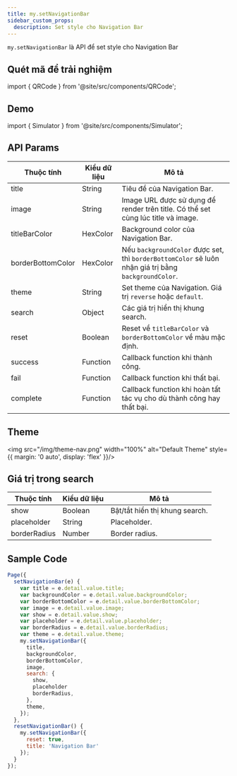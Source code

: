 ```yaml
---
title: my.setNavigationBar
sidebar_custom_props:
  description: Set style cho Navigation Bar
---
```


`my.setNavigationBar` là API để set style cho Navigation Bar

## Quét mã để trải nghiệm

import { QRCode } from '@site/src/components/QRCode';

<QRCode page="pages/api/navigation-bar/set-navigation-bar/index" />

## Demo

import { Simulator } from '@site/src/components/Simulator';

<Simulator page="pages/api/navigation-bar/set-navigation-bar/index" />

## API Params

| Thuộc tính        | Kiểu dữ liệu | Mô tả                                                                                                |
| ----------------- | ------------ | ---------------------------------------------------------------------------------------------------- |
| title             | String       | Tiêu đề của Navigation Bar.                                                                          |
| image             | String       | Image URL được sử dụng để render trên title. Có thể set cùng lúc title và image.                     |
| titleBarColor     | HexColor     | Background color của Navigation Bar.                                                                 |
| borderBottomColor | HexColor     | Nếu `backgroundColor` được set, thì `borderBottomColor` sẽ luôn nhận giá trị bằng `backgroundColor`. |
| theme             | String       | Set theme của Navigation. Giá trị `reverse` hoặc `default`.                                          |
| search            | Object       | Các giá trị hiển thị khung search.                                                                   |
| reset             | Boolean      | Reset về `titleBarColor` và `borderBottomColor` về màu mặc định.                                     |
| success           | Function     | Callback function khi thành công.                                                                    |
| fail              | Function     | Callback function khi thất bại.                                                                      |
| complete          | Function     | Callback function khi hoàn tất tác vụ cho dù thành công hay thất bại.                                |

## Theme

<img src="/img/theme-nav.png" width="100%" alt="Default Theme" style={{ margin: '0 auto', display: 'flex' }}/>

## Giá trị trong search

| Thuộc tính   | Kiểu dữ liệu | Mô tả                          |
| ------------ | ------------ | ------------------------------ |
| show         | Boolean      | Bật/tắt hiển thị khung search. |
| placeholder  | String       | Placeholder.                   |
| borderRadius | Number       | Border radius.                 |

## Sample Code

```js
Page({
  setNavigationBar(e) {
    var title = e.detail.value.title;
    var backgroundColor = e.detail.value.backgroundColor;
    var borderBottomColor = e.detail.value.borderBottomColor;
    var image = e.detail.value.image;
    var show = e.detail.value.show;
    var placeholder = e.detail.value.placeholder;
    var borderRadius = e.detail.value.borderRadius;
    var theme = e.detail.value.theme;
    my.setNavigationBar({
      title,
      backgroundColor,
      borderBottomColor,
      image,
      search: {
        show,
        placeholder
        borderRadius,
      },
      theme,
    });
  },
  resetNavigationBar() {
    my.setNavigationBar({
      reset: true,
      title: 'Navigation Bar'
    });
  }
});
```
